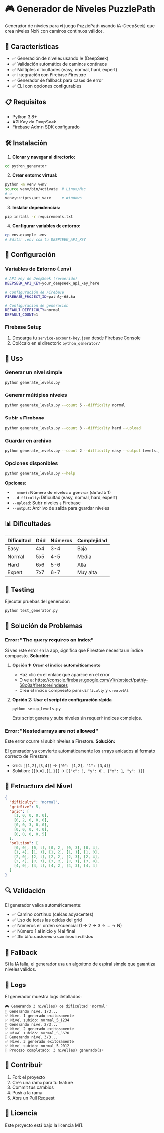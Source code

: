 # 🎮 Generador de Niveles PuzzlePath

Generador de niveles para el juego PuzzlePath usando IA (DeepSeek) que crea niveles NxN con caminos continuos válidos.

## 🚀 Características

- ✅ Generación de niveles usando IA (DeepSeek)
- ✅ Validación automática de caminos continuos
- ✅ Múltiples dificultades (easy, normal, hard, expert)
- ✅ Integración con Firebase Firestore
- ✅ Generador de fallback para casos de error
- ✅ CLI con opciones configurables

## 📋 Requisitos

- Python 3.8+
- API Key de DeepSeek
- Firebase Admin SDK configurado

## 🛠️ Instalación

1. **Clonar y navegar al directorio:**
```bash
cd python_generator
```

2. **Crear entorno virtual:**
```bash
python -m venv venv
source venv/bin/activate  # Linux/Mac
# o
venv\Scripts\activate     # Windows
```

3. **Instalar dependencias:**
```bash
pip install -r requirements.txt
```

4. **Configurar variables de entorno:**
```bash
cp env.example .env
# Editar .env con tu DEEPSEEK_API_KEY
```

## 🔧 Configuración

### Variables de Entorno (.env)

```bash
# API Key de DeepSeek (requerido)
DEEPSEEK_API_KEY=your_deepseek_api_key_here

# Configuración de Firebase
FIREBASE_PROJECT_ID=pathly-68c8a

# Configuración de generación
DEFAULT_DIFFICULTY=normal
DEFAULT_COUNT=1
```

### Firebase Setup

1. Descarga tu `service-account-key.json` desde Firebase Console
2. Colócalo en el directorio `python_generator/`

## 🎯 Uso

### Generar un nivel simple

```bash
python generate_levels.py
```

### Generar múltiples niveles

```bash
python generate_levels.py --count 5 --difficulty normal
```

### Subir a Firebase

```bash
python generate_levels.py --count 3 --difficulty hard --upload
```

### Guardar en archivo

```bash
python generate_levels.py --count 2 --difficulty easy --output levels.json
```

### Opciones disponibles

```bash
python generate_levels.py --help
```

**Opciones:**
- `--count`: Número de niveles a generar (default: 1)
- `--difficulty`: Dificultad (easy, normal, hard, expert)
- `--upload`: Subir niveles a Firebase
- `--output`: Archivo de salida para guardar niveles

## 📊 Dificultades

| Dificultad | Grid | Números | Complejidad |
|------------|------|---------|-------------|
| Easy       | 4x4  | 3-4     | Baja        |
| Normal     | 5x5  | 4-5     | Media       |
| Hard       | 6x6  | 5-6     | Alta        |
| Expert     | 7x7  | 6-7     | Muy alta    |

## 🧪 Testing

Ejecutar pruebas del generador:

```bash
python test_generator.py
```

## 🚨 Solución de Problemas

### Error: "The query requires an index"

Si ves este error en la app, significa que Firestore necesita un índice compuesto. **Solución:**

1. **Opción 1: Crear el índice automáticamente**
   - Haz clic en el enlace que aparece en el error
   - O ve a: https://console.firebase.google.com/v1/r/project/pathly-68c8a/firestore/indexes
   - Crea el índice compuesto para `difficulty` y `createdAt`

2. **Opción 2: Usar el script de configuración rápida**
   ```bash
   python setup_levels.py
   ```
   Este script genera y sube niveles sin requerir índices complejos.

### Error: "Nested arrays are not allowed"

Este error ocurre al subir niveles a Firestore. **Solución:**

El generador ya convierte automáticamente los arrays anidados al formato correcto de Firestore:
- Grid: `[[1,2],[3,4]]` → `{"0": [1,2], "1": [3,4]}`
- Solution: `[[0,0],[1,1]]` → `[{"x": 0, "y": 0}, {"x": 1, "y": 1}]`

## 📁 Estructura del Nivel

```json
{
  "difficulty": "normal",
  "gridSize": 5,
  "grid": [
    [1, 0, 0, 0, 0],
    [0, 2, 0, 0, 0],
    [0, 0, 3, 0, 0],
    [0, 0, 0, 4, 0],
    [0, 0, 0, 0, 5]
  ],
  "solution": [
    [0, 0], [0, 1], [0, 2], [0, 3], [0, 4],
    [1, 4], [1, 3], [1, 2], [1, 1], [1, 0],
    [2, 0], [2, 1], [2, 2], [2, 3], [2, 4],
    [3, 4], [3, 3], [3, 2], [3, 1], [3, 0],
    [4, 0], [4, 1], [4, 2], [4, 3], [4, 4]
  ]
}
```

## 🔍 Validación

El generador valida automáticamente:

- ✅ Camino continuo (celdas adyacentes)
- ✅ Uso de todas las celdas del grid
- ✅ Números en orden secuencial (1 → 2 → 3 → ... → N)
- ✅ Número 1 al inicio y N al final
- ✅ Sin bifurcaciones o caminos inválidos

## 🚨 Fallback

Si la IA falla, el generador usa un algoritmo de espiral simple que garantiza niveles válidos.

## 📝 Logs

El generador muestra logs detallados:

```
🎮 Generando 3 nivel(es) de dificultad 'normal'
🔄 Generando nivel 1/3...
✅ Nivel 1 generado exitosamente
✅ Nivel subido: normal_5_1234
🔄 Generando nivel 2/3...
✅ Nivel 2 generado exitosamente
✅ Nivel subido: normal_5_5678
🔄 Generando nivel 3/3...
✅ Nivel 3 generado exitosamente
✅ Nivel subido: normal_5_9012
🎉 Proceso completado: 3 nivel(es) generado(s)
```

## 🤝 Contribuir

1. Fork el proyecto
2. Crea una rama para tu feature
3. Commit tus cambios
4. Push a la rama
5. Abre un Pull Request

## 📄 Licencia

Este proyecto está bajo la licencia MIT. 